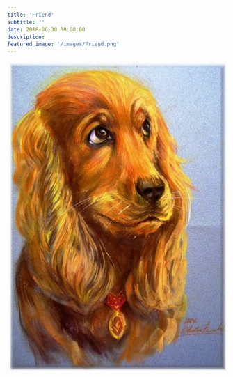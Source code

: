 ```yaml
---
title: 'Friend'
subtitle: ''
date: 2018-06-30 00:00:00
description:
featured_image: '/images/Friend.png'
---
```


![](/images/Friend.png)
